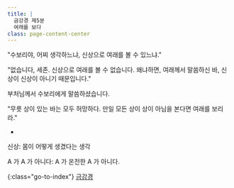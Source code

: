 ```yaml
---
title: |
  금강경 제5분
  여래를 보다
class: page-content-center
---
```


"수보리야, 어찌 생각하느냐,
신상으로 여래를 볼 수 있느냐."

"없습니다, 세존.
신상으로 여래를 볼 수 없습니다.
왜냐하면, 여래께서 말씀하신 바,
신상이 신상이 아니기 때문입니다."

부처님께서 수보리에게 말씀하셨습니다.

"무릇 상이 있는 바는 모두 허망하다.
만일 모든 상이 상이 아님을 본다면 여래를 보리라."

*

신상: 몸이 어떻게 생겼다는 생각

A 가 A 가 아니다: A 가 온전한 A 가 아니다.

{:class="go-to-index"}
[금강경](index)